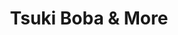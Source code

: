 ---
layout: place
title: "Tsuki Boba & More"
permalink: /florida/tallahassee/tsuki-boba-more.html
stateAbbr: FL
stateName: Florida
cityName: Tallahassee
seo:
  name: "Tsuki Boba & More"
  type: Restaurant
  links: null
description: "Tsuki Boba & More serves delicious sushi in Tallahassee, Florida. Try fresh Japanese dishes for a great dining experience. "
place_id: ChIJse5j9qRf7IgRE3tRNmDHsTc
photos:
  - name: >-
      places/ChIJse5j9qRf7IgRE3tRNmDHsTc/photos/AeeoHcIkgTFrvoVnAg0wUnxSUI8Z3O40OV3YpHCi7IRQ4yUrkcaCqUQJdQ3Damfq7r6ZwaQjmJIfPWQWCtXkLM5PsgJahV6_Svu4jxnjLGR8amvztkEjF2Yi2h7MI6gYP5SIqFH2seZK_pCmrJi6hu-6TmMLmQZoz5XMqnQVTWoNPZED1dkocjHKiplmI0sDK5IV_YlL8HKOe9QXi9BE14twaufsEdE-6_Gp6f1O1SRPQc4ItjijbdEtNfvKcsGUnLBwIch8ZJtJEgJ6l_f68UINFvnqrmDgrMjhQn-c3SUI8yaEoe72KczJo8nie8rN8ARG3cSAlO5yvHhPFAvD2EKDgY1RdvxBKmSf1PKKhHijgEMdlf9Cj7mfesDo8kknvErWjNjbsrw5qWJZ55AwkKHOlEnkMlfrOfrdjv_FxBLr-HSiTQ
    widthPx: 3024
    heightPx: 4032
    authorAttributions:
      - displayName: Taylor Verheyen
        uri: https://maps.google.com/maps/contrib/117192744401022733645
        photoUri: >-
          https://lh3.googleusercontent.com/a-/ALV-UjWHWFKLymlsj-K3vEoXhMLVgaQMe1BZsQiuVkYOw1cIC0Q0PSY=s100-p-k-no-mo
    flagContentUri: >-
      https://www.google.com/local/imagery/report/?cb_client=maps_api_places.places_api&image_key=!1e10!2sCIHM0ogKEICAgMDQ5IPrIw&hl=en-US
    googleMapsUri: >-
      https://www.google.com/maps/place//data=!3m4!1e2!3m2!1sCIHM0ogKEICAgMDQ5IPrIw!2e10!4m2!3m1!1s0x88ec5fa4f663eeb1:0x37b1c76036517b13
  - name: >-
      places/ChIJse5j9qRf7IgRE3tRNmDHsTc/photos/AeeoHcLA4e5_qGbTiH9sJ63-7SDnWivF80jPdbvKhsHmGmNlnH0GwVNyLD2-7NDUYe5qn48Q3jG6IzbsjYh15C_Pcpf7HPXNWgU_SWFSin1flN8XQecdKeze4CWExr67Yy22zMrxoVF682KABe_E5NKI2lUoRYTnABBngPHr_N9I9cjQ7WE9-Fw5n9QoAPkARlEF3dyGYKp1I-PYK8cAw3L569fsnpLQ19GD6TVGibQ8H_dRQtVsFmF4HkV7Y3EHChdugF1LuFpUivK7D-uCeIpjKIPsJ28D-UEDqywK54F56kqx1Qe1AySYIsFSYpdf10_CSkt89C8KFftodkZ2-kzmDKuOSHuHmHXK92eiFtWAyy-E-8PG8Z9ycKDWZCC03kMeHwhmnbWOdqPeFystBP15XJzaB1cgH3GMDfR90v4aqZelOrWp
    widthPx: 3024
    heightPx: 4032
    authorAttributions:
      - displayName: Julia Holly
        uri: https://maps.google.com/maps/contrib/103783607487440844151
        photoUri: >-
          https://lh3.googleusercontent.com/a-/ALV-UjW1XkfBy9v_CuVgVBz8_3dch2wan8QvHg4nlTJYRGRjClJmmlu2AA=s100-p-k-no-mo
    flagContentUri: >-
      https://www.google.com/local/imagery/report/?cb_client=maps_api_places.places_api&image_key=!1e10!2sCIHM0ogKEICAgID_poeV1wE&hl=en-US
    googleMapsUri: >-
      https://www.google.com/maps/place//data=!3m4!1e2!3m2!1sCIHM0ogKEICAgID_poeV1wE!2e10!4m2!3m1!1s0x88ec5fa4f663eeb1:0x37b1c76036517b13
  - name: >-
      places/ChIJse5j9qRf7IgRE3tRNmDHsTc/photos/AeeoHcJVNhLdjsAo52XsaG8S4DHcsIYX_pxbunR3naBuCYF9le_42LhXNVQgWHaWGCjRH-5X9S8zHzwIH3bUZa2Xoibgm3mva7yQDpvrkLTFpYZTMPyUky5thhBqml5SZT6NiGtw-BiJowAJxBOTRghnLiF0zGN3dtU_ugo8wYUphj1TI1oSND65NCbKI-Em-DjfvXTWg_z3H1kFqKC-9AEgROssHCtuUF7FKv-Fw2nF3jF-Xyb3bRDen6t5ef__fAAR8nqDi6QWUbNIX7m4o9uw7WeyCE8PyVrAaQuUffPoknI4N6HuC-8ahDWy--wCgeHYQbXGn6gOzgDt83CLyHNlcZEyjgktTTjDfJM70BdroVPHKW-cb9g7pA6P29NWZTYZiKGZoDy5aeSCSJAFokTAfqk1z1MJ1URPkffO68-vPQlnfg
    widthPx: 3072
    heightPx: 4080
    authorAttributions:
      - displayName: Pam Mills
        uri: https://maps.google.com/maps/contrib/106317966819314799488
        photoUri: >-
          https://lh3.googleusercontent.com/a/ACg8ocKyRVDz0CdjWa3FVGj7K2KZCrQJBqqL4H86mK64keztajz1Xw=s100-p-k-no-mo
    flagContentUri: >-
      https://www.google.com/local/imagery/report/?cb_client=maps_api_places.places_api&image_key=!1e10!2sCIHM0ogKEICAgICXobecNQ&hl=en-US
    googleMapsUri: >-
      https://www.google.com/maps/place//data=!3m4!1e2!3m2!1sCIHM0ogKEICAgICXobecNQ!2e10!4m2!3m1!1s0x88ec5fa4f663eeb1:0x37b1c76036517b13
  - name: >-
      places/ChIJse5j9qRf7IgRE3tRNmDHsTc/photos/AeeoHcLlCwXK0As8pq34fYplFafNDFpi6qLhPKIBS2gWqvNK0lxLQccBZCFnu3QVpSooZeihGueL8kj5EaNE86MusigbIvugGlx8h2gELm2lokXJkAUIsRYM6lYokL2MiDFHAZAj6YmfjdhLz94YuLTjkleCZE7a8rc7pu-8EsaGSyNbDhLtc25hKubf0EF0vbVQbCpyuclgDIN8RNlZUE7EoUkJ8K8OF3G_E7FCvWUUplEIhbgYuWaWaDo9s7Ul1gRjdovNhkqKB9ooOS02z3psCtvne49QJX1bRxNLQe93JKJTyav9eVGExju6JoZuTMtknxQ3PRNgh0xSCxK9TrzBsZyltC_IV347naMPa9jKR8oTcPdvBASy3ZOgSFLC0u69FcOCwp2gg0emXufi9FlOfrH3c3MBCHAuJ_fvINNRUxA
    widthPx: 3024
    heightPx: 4032
    authorAttributions:
      - displayName: Julia Holly
        uri: https://maps.google.com/maps/contrib/103783607487440844151
        photoUri: >-
          https://lh3.googleusercontent.com/a-/ALV-UjW1XkfBy9v_CuVgVBz8_3dch2wan8QvHg4nlTJYRGRjClJmmlu2AA=s100-p-k-no-mo
    flagContentUri: >-
      https://www.google.com/local/imagery/report/?cb_client=maps_api_places.places_api&image_key=!1e10!2sCIHM0ogKEICAgID_poeVNw&hl=en-US
    googleMapsUri: >-
      https://www.google.com/maps/place//data=!3m4!1e2!3m2!1sCIHM0ogKEICAgID_poeVNw!2e10!4m2!3m1!1s0x88ec5fa4f663eeb1:0x37b1c76036517b13
  - name: >-
      places/ChIJse5j9qRf7IgRE3tRNmDHsTc/photos/AeeoHcJgx2tKBj2ECM6tIeYNKr1tjNy44IrfINghXeqqJGaU9VMh-hDP35XVVyqmSHtltMgMhxx9MiIpOtV20ORDx93yLwLzlLQSGyOlkkjUNqG0isI2LdL6axXG5HYEOX1R5YJ-gV0FArwEnA__bNLV5Zf4EWbNsxlGBCC1EBXLUitHVtZxW0HTP6_OcwdxBOyvHvaL5-jWheOz6P4WvcMHi2fBBBFjier9sFLa0L6pmSywVJaoQHRcEEckP9fJs9z0Gv6FtvXwUOMC6lvyt9WGa4HUKsaoOpc2ClamWz5Cn3WRy8F6F5pR-3xzKkfPZU6eDwGXItYgSJg7yBIGDwzCA8E3oAtqt5vdhD2n99ewF1NtqTtiJUK305Bs4uQ0KQeNXeYvqVHAuKWsuwF0khshnWsEHnZ2M9oyeH88nmpipxoyyQ
    widthPx: 3024
    heightPx: 4032
    authorAttributions:
      - displayName: Julia Holly
        uri: https://maps.google.com/maps/contrib/103783607487440844151
        photoUri: >-
          https://lh3.googleusercontent.com/a-/ALV-UjW1XkfBy9v_CuVgVBz8_3dch2wan8QvHg4nlTJYRGRjClJmmlu2AA=s100-p-k-no-mo
    flagContentUri: >-
      https://www.google.com/local/imagery/report/?cb_client=maps_api_places.places_api&image_key=!1e10!2sCIHM0ogKEICAgID_poeVdw&hl=en-US
    googleMapsUri: >-
      https://www.google.com/maps/place//data=!3m4!1e2!3m2!1sCIHM0ogKEICAgID_poeVdw!2e10!4m2!3m1!1s0x88ec5fa4f663eeb1:0x37b1c76036517b13
  - name: >-
      places/ChIJse5j9qRf7IgRE3tRNmDHsTc/photos/AeeoHcJmuJAs2xf6FE-D9iAWHG_vsX9hrT89f8yu6nrXthhbWOMTdRRDo2plr-bSvcWTQ0rfBIcVosYWSpp3p-inu1jNaHib9nDsRZVceChw1qY2WpJVbYj3QRbSZ_km6SdSFjWKhZq8qRSNS0l3rnIIG5EDJEnrH2b0TkQ04HfN6ONNOXE21bILnSUBe3m4TUyBEzHlk5YV7sGvOxHYF8Myr6OdzDCmoQxA6nbMk4v8NaFlJry8uXqoz57dyeoU2O8dLHX0Y-OKV7yQCzTa0mIhQnni0lAI8l5myauwk0rSPuEyuOtXAi0mMjpuzIo1dUWxhVxwZZnarn3-89wVKhnBkAxy24E4sZr1wv6bV1SNpx1bbEVacGu8wXjkURk1oVItzVLktoIdNScZ71CqXQC39AdPDh74kROFWo5gomG3sNmlnQFq
    widthPx: 3024
    heightPx: 3024
    authorAttributions:
      - displayName: L Garrett (Blue Guy)
        uri: https://maps.google.com/maps/contrib/109484961577107745015
        photoUri: >-
          https://lh3.googleusercontent.com/a-/ALV-UjXduBaZmiONZiBSHdXLaSRgVB57TVaqJbTSn-WM8TSU8087SFZqew=s100-p-k-no-mo
    flagContentUri: >-
      https://www.google.com/local/imagery/report/?cb_client=maps_api_places.places_api&image_key=!1e10!2sCIHM0ogKEICAgIDf_Na3gwE&hl=en-US
    googleMapsUri: >-
      https://www.google.com/maps/place//data=!3m4!1e2!3m2!1sCIHM0ogKEICAgIDf_Na3gwE!2e10!4m2!3m1!1s0x88ec5fa4f663eeb1:0x37b1c76036517b13
  - name: >-
      places/ChIJse5j9qRf7IgRE3tRNmDHsTc/photos/AeeoHcJIXeH3N2_NOcEAAKR8jUi3iZ37YSnx3Bfld4iUbwabchyrVr4dmDnpItAHsDzrfbUXRy2cWUmJbdpmalxUxmRhutxXIfi60zoJD6km1Fp0q-7BI0JOilssyhVM37IVjyAhCBp3zNSQzh5OEyRRo14yrtqQzDAFigUpWrKMfBRoYVvUBvsdrKm20o7WGKEHF6_YDEJ7XWdlzG5rH7cSAm3CL_jvtPHh6xZ5-qblSlOjUIdz4Dy1OwJC5Z_5US7VQW9C4I8FG6XBZeofPNrPoqBiHUdcxLqooeUUurW42KvNuDMMabq1D-67wrYbL2y8VKaEgl7TQwbbGvW0wu2aDQfgukl1DqvSvX7uiZY0tCZgytr-2Y0gFhMN8U-DvZT3SuRP2l1dNbzjkshwbA7sdtJEd59vGer_xJt1pYwCBIHtWigV
    widthPx: 3024
    heightPx: 4032
    authorAttributions:
      - displayName: Julia Holly
        uri: https://maps.google.com/maps/contrib/103783607487440844151
        photoUri: >-
          https://lh3.googleusercontent.com/a-/ALV-UjW1XkfBy9v_CuVgVBz8_3dch2wan8QvHg4nlTJYRGRjClJmmlu2AA=s100-p-k-no-mo
    flagContentUri: >-
      https://www.google.com/local/imagery/report/?cb_client=maps_api_places.places_api&image_key=!1e10!2sCIHM0ogKEICAgID_poeVtwE&hl=en-US
    googleMapsUri: >-
      https://www.google.com/maps/place//data=!3m4!1e2!3m2!1sCIHM0ogKEICAgID_poeVtwE!2e10!4m2!3m1!1s0x88ec5fa4f663eeb1:0x37b1c76036517b13
  - name: >-
      places/ChIJse5j9qRf7IgRE3tRNmDHsTc/photos/AeeoHcJHwV-xucWK3-p8II3fOTg2BZSsU8V3t69zgLhaXq7Ey0evjBxcjH-G8P8tBU4JItoILia_UFGsTrLPGvktMZ0tyoQHGkKPJ3XeJX_lol7e4H5GuyFFxABKJ7LT-B6d1cweK4yvDHYdLsA-OAzKaFq3vE56E6MZ2PwoLFvdg37np0P_FAydyNEzGX0KzBA29VwDzuH7kfcH07Hk2R0PeduAOK1X9P_iTglaE6e9Rh_30tJELuh6dj4BMLzLBkSUgPHIAvE9oGhsMxDTrMcS9GmdCTlnRZleJFKwrP-ORPNcOPnSl0cT7Bae_qArGxaj7rgyGTKT1iA9cCr-iorxY4gv4XWnvpZWBR8Hjwd-_o6iBUaFi4f4QPO4a6yafgaQqzHukFg9LSY6b6ba9-AQ1hFzpN-H0vwvljPyywVejDiO9JQ
    widthPx: 1908
    heightPx: 4032
    authorAttributions:
      - displayName: Justice Barnes
        uri: https://maps.google.com/maps/contrib/109445778245217808154
        photoUri: >-
          https://lh3.googleusercontent.com/a/ACg8ocK6cNYP8RyMkFCoM6Y_HM5LojGAPlXS91a0x3P4J2_xkk1mrQ=s100-p-k-no-mo
    flagContentUri: >-
      https://www.google.com/local/imagery/report/?cb_client=maps_api_places.places_api&image_key=!1e10!2sCIHM0ogKEICAgMDQ0-735wE&hl=en-US
    googleMapsUri: >-
      https://www.google.com/maps/place//data=!3m4!1e2!3m2!1sCIHM0ogKEICAgMDQ0-735wE!2e10!4m2!3m1!1s0x88ec5fa4f663eeb1:0x37b1c76036517b13
  - name: >-
      places/ChIJse5j9qRf7IgRE3tRNmDHsTc/photos/AeeoHcJxE_VNHyXIqHUrOBRMJ0HND-hjH5I8bGUpGhtmdwysgtGeDNHGr5CaTBHDl8TXpApPuQSA0KRr1Zkdnt8tPzD3Lb2Tumk6LAsiuSofErWm8qSB5fZnoinVr89D0OJxWby6_YXtCsm93J8D_-sVPKnqZRukIdmtNgVVQUo8hjWQQAX26ZFvSTgoGgRpEhgwvjhL3Vx2iB5YJf9s8t5kDgQRa8N9aTt3ptpzuw2tVP_j70L03aX1wPFKiPU1ft2C7s9JUqLViRgjNz5Xl58bjPLyci1MQ4gWQ4Ylrv6nh8eRHsK4ocWaWf_xdRyf-oRC_EFB3hOrK9oQCg6wH915qpLQF2q8btCsxbQpUrERpeP6KzM_F3iLd-YwGq4k331ZRobwTC4VtPkhiPQ-6bnflDoLDXY9yispZkMgyfMwOitZAuHW
    widthPx: 3024
    heightPx: 4032
    authorAttributions:
      - displayName: Logan Gray
        uri: https://maps.google.com/maps/contrib/102040748965715779420
        photoUri: >-
          https://lh3.googleusercontent.com/a-/ALV-UjXSVEnVc3lRcrXCrFBQiyglQ9ks-0M4_BfgV-MRE2n3w8z06BtB=s100-p-k-no-mo
    flagContentUri: >-
      https://www.google.com/local/imagery/report/?cb_client=maps_api_places.places_api&image_key=!1e10!2sCIHM0ogKEICAgID3_Zmk0QE&hl=en-US
    googleMapsUri: >-
      https://www.google.com/maps/place//data=!3m4!1e2!3m2!1sCIHM0ogKEICAgID3_Zmk0QE!2e10!4m2!3m1!1s0x88ec5fa4f663eeb1:0x37b1c76036517b13
  - name: >-
      places/ChIJse5j9qRf7IgRE3tRNmDHsTc/photos/AeeoHcKET9tXcXEh34XMXXGO6qXgLcjB0dZdjRDVHg6bnbsw4bAFRSw5aOQna2M9K_9wbK10wDLwbkSfHdBQMtKDzKuUCfzTovv8K6EmjNDbUJTuLoZsbWNH7QZrwq0MKs8CaIvHixWnzJabeIMkKEQsJCVa2UQQusGne4ZaGPNcnGsuJhQuSFwSzDQ-jk4s3b7v9KVxsSjZ8Kinv6OIJf_imZSMOYtRHphRcRZTk_eFcs6N8t1pw6Vwk6oCTK9LvJ0taFUyJFZtVYF8Zpl8T4Sjq4mFU3WrQVTHLVUH8HePsIpP_uMmP6_3bTABrWg9OKkyjF5PSRhJGIEZ30gFZUSZiMmkobgV0ApXJpmrRBPGrOM-6s-jSAe9yulJEiMSsK-8_KXmeQHhHLyNUi3nC3xEF_uv1mMQNl2RANVGMtKGiUEQfZ3v
    widthPx: 3024
    heightPx: 4032
    authorAttributions:
      - displayName: Julia Holly
        uri: https://maps.google.com/maps/contrib/103783607487440844151
        photoUri: >-
          https://lh3.googleusercontent.com/a-/ALV-UjW1XkfBy9v_CuVgVBz8_3dch2wan8QvHg4nlTJYRGRjClJmmlu2AA=s100-p-k-no-mo
    flagContentUri: >-
      https://www.google.com/local/imagery/report/?cb_client=maps_api_places.places_api&image_key=!1e10!2sCIHM0ogKEICAgID_poeV9wE&hl=en-US
    googleMapsUri: >-
      https://www.google.com/maps/place//data=!3m4!1e2!3m2!1sCIHM0ogKEICAgID_poeV9wE!2e10!4m2!3m1!1s0x88ec5fa4f663eeb1:0x37b1c76036517b13
address: 2819 Mahan Dr Suite 106, Tallahassee, FL 32308, USA
street: 2819 Mahan Dr Suite 106
city: Tallahassee
state: FL
zip: '32308'
country: USA
neighborhood: null
latitude: '30.458964'
longitude: '-84.229957'
accessibility_options:
  wheelchairAccessibleParking: true
  wheelchairAccessibleEntrance: true
business_status: OPERATIONAL
name: Tsuki Boba & More
google_maps_links:
  directionsUri: >-
    https://www.google.com/maps/dir//''/data=!4m7!4m6!1m1!4e2!1m2!1m1!1s0x88ec5fa4f663eeb1:0x37b1c76036517b13!3e0
  placeUri: https://maps.google.com/?cid=4013207959005920019
  writeAReviewUri: >-
    https://www.google.com/maps/place//data=!4m3!3m2!1s0x88ec5fa4f663eeb1:0x37b1c76036517b13!12e1
  reviewsUri: >-
    https://www.google.com/maps/place//data=!4m4!3m3!1s0x88ec5fa4f663eeb1:0x37b1c76036517b13!9m1!1b1
  photosUri: >-
    https://www.google.com/maps/place//data=!4m3!3m2!1s0x88ec5fa4f663eeb1:0x37b1c76036517b13!10e5
primary_type: Restaurant
opening_hours:
  regular: null
  current: null
secondary_opening_hours:
  regular:
    weekdayDescriptions: null
    type: null
  current:
    weekdayDescriptions: null
    type: null
phone: null
price_level: null
price_range: null
rating: null
rating_count: 0
website: null
reviews: null
parking_options: null
payment_options: null
allow_dogs: null
curbside_pickup: null
delivery: null
dine_in: null
good_for_children: null
good_for_groups: null
good_for_sports: null
live_music: null
menu_for_children: null
outdoor_seating: null
reservable: null
restroom: null
serves_beer: null
serves_breakfast: null
serves_brunch: null
serves_cocktails: null
serves_coffee: null
serves_dinner: null
serves_dessert: null
serves_lunch: null
serves_vegetarian_food: null
serves_wine: null
takeout: null
summary: null

---
